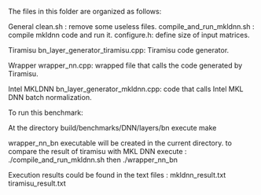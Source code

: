 The files in this folder are organized as follows:

General
    clean.sh : remove some useless files.
    compile_and_run_mkldnn.sh : compile mkldnn code and run it. 
    configure.h: define size of input matrices.

Tiramisu
    bn_layer_generator_tiramisu.cpp: Tiramisu code generator.

Wrapper
    wrapper_nn.cpp: wrapped file that calls the code generated by Tiramisu.

Intel MKLDNN
    bn_layer_generator_mkldnn.cpp: code that calls Intel MKL DNN batch normalization. 

To run this benchmark:

At the directory build/benchmarks/DNN/layers/bn execute 
    make 

wrapper_nn_bn executable will be created in the current directory. to compare the result of tiramisu with MKL DNN execute :
    ./compile_and_run_mkldnn.sh
then 
    ./wrapper_nn_bn

Execution results could be found in the text files : 
    mkldnn_result.txt
    tiramisu_result.txt
